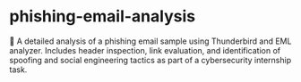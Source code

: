 # phishing-email-analysis
📧 A detailed analysis of a phishing email sample using Thunderbird and EML analyzer. Includes header inspection, link evaluation, and identification of spoofing and social engineering tactics as part of a cybersecurity internship task.
